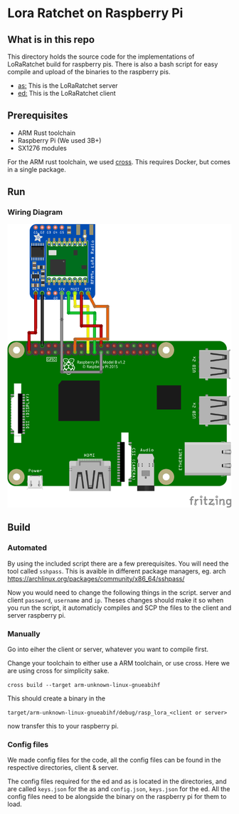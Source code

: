 # Lora Ratchet on Raspberry Pi

## What is in this repo

This directory holds the source code for the implementations of LoRaRatchet build for raspberry pis. There is also a bash script for easy compile and upload of the binaries to the raspberry pis.

* [as:](https://github.com/DavidCarl/loraRatchetThesis/tree/main/raspberry/as) This is the LoRaRatchet server
* [ed:](https://github.com/DavidCarl/loraRatchetThesis/tree/main/raspberry/ed) This is the LoRaRatchet client

## Prerequisites

* ARM Rust toolchain
* Raspberry Pi (We used 3B+)
* SX1276 modules

For the ARM rust toolchain, we used [cross](https://github.com/cross-rs/cross). This requires Docker, but comes in a single package.

## Run

### Wiring Diagram

![Wiring Diagram](https://github.com/DavidCarl/loraRatchetThesis/blob/main/raspberry/resources/wiring_diagram.png?raw=true)


## Build

### Automated

By using the included script there are a few prerequisites. You will need the tool called `sshpass`. This is avaible in different package managers, eg. arch https://archlinux.org/packages/community/x86_64/sshpass/

Now you would need to change the following things in the script. server and client `password`, `username` and `ip`. Theses changes should make it so when you run the script, it automaticly compiles and SCP the files to the client and server raspberry pi.

### Manually

Go into eiher the client or server, whatever you want to compile first. 

Change your toolchain to either use a ARM toolchain, or use cross. Here we are using cross for simplicity sake.

`cross build --target arm-unknown-linux-gnueabihf`

This should create a binary in the 

`target/arm-unknown-linux-gnueabihf/debug/rasp_lora_<client or server>`

now transfer this to your raspberry pi.

### Config files

We made config files for the code, all the config files can be found in the respective directories, client & server.

The config files required for the ed and as is located in the directories, and are called `keys.json` for the as and `config.json`, `keys.json` for the ed. All the config files need to be alongside the binary on the raspberry pi for them to load.